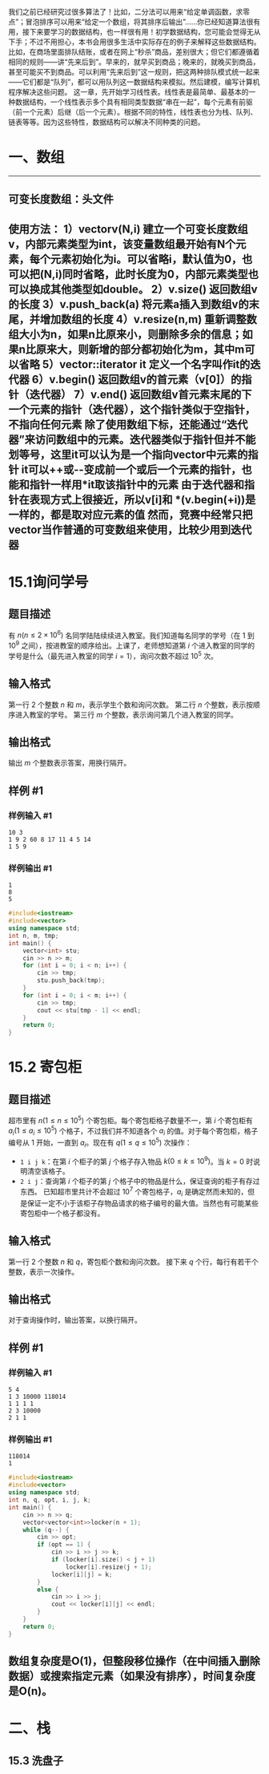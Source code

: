 我们之前已经研究过很多算法了！比如，二分法可以用来“给定单调函数，求零点”；冒泡排序可以用来“给定一个数组，将其排序后输出”……你已经知道算法很有用，接下来要学习的数据结构，也一样很有用！初学数据结构，您可能会觉得无从下手；不过不用担心，本书会用很多生活中实际存在的例子来解释这些数据结构。
比如，在商场里面排队结账，或者在网上“秒杀”商品，差别很大；但它们都遵循着相同的规则——讲“先来后到”。早来的，就早买到商品；晚来的，就晚买到商品，甚至可能买不到商品。可以利用“先来后到”这一规则，把这两种排队模式统一起来——它们都是“队列”，都可以用队列这一数据结构来模拟。然后建模，编写计算机程序解决这些问题。
这一章，先开始学习线性表。线性表是最简单、最基本的一种数据结构，一个线性表示多个具有相同类型数据“串在一起”，每个元素有前驱（前一个元素）后继（后一个元素）。根据不同的特性，线性表也分为栈、队列、链表等等。因为这些特性，数据结构可以解决不同种类的问题。

# 一、数组
---
## 可变长度数组：头文件<vector>
使用方法：
1）vector<int>v(N,i)  建立一个可变长度数组v，内部元素类型为int，该变量数组最开始有N个元素，每个元素初始化为i。可以省略i，默认值为0，也可以把(N,i)同时省略，此时长度为0，内部元素类型也可以换成其他类型如double。
2）v.size()  返回数组v的长度
3）v.push_back(a) 将元素a插入到数组v的末尾，并增加数组的长度
4）v.resize(n,m) 重新调整数组大小为n，如果n比原来小，则删除多余的信息；如果n比原来大，则新增的部分都初始化为m，其中m可以省略
5）vector<int>::iterator it  定义一个名字叫作it的迭代器
6）v.begin() 返回数组v的首元素（v[0]）的指针（迭代器）
7）v.end()  返回数组v首元素末尾的下一个元素的指针（迭代器），这个指针类似于空指针，不指向任何元素
除了使用数组下标，还能通过“迭代器”来访问数组中的元素。迭代器类似于指针但并不能划等号，这里it可以认为是一个指向vector中元素的指针
it可以++或--变成前一个或后一个元素的指针，也能和指针一样用*it取该指针中的元素
由于迭代器和指针在表现方式上很接近，所以v[i]和 *(v.begin(+i))是一样的，都是取对应元素的值
然而，竞赛中经常只把vector当作普通的可变数组来使用，比较少用到迭代器
---
# 15.1询问学号
## 题目描述
有 $n(n \le 2 \times 10^6)$ 名同学陆陆续续进入教室。我们知道每名同学的学号（在 $1$ 到 $10^9$ 之间），按进教室的顺序给出。上课了，老师想知道第 $i$ 个进入教室的同学的学号是什么（最先进入教室的同学 $i=1$），询问次数不超过 $10^5$ 次。
## 输入格式
第一行 $2$ 个整数 $n$ 和 $m$，表示学生个数和询问次数。
第二行 $n$ 个整数，表示按顺序进入教室的学号。
第三行 $m$ 个整数，表示询问第几个进入教室的同学。
## 输出格式
输出 $m$ 个整数表示答案，用换行隔开。
## 样例 #1
### 样例输入 #1
```
10 3
1 9 2 60 8 17 11 4 5 14
1 5 9
```
### 样例输出 #1
```
1
8
5
```

```cpp
#include<iostream>
#include<vector>
using namespace std;
int n, m, tmp;
int main() {
	vector<int> stu;
	cin >> n >> m;
	for (int i = 0; i < n; i++) {
		cin >> tmp;
		stu.push_back(tmp);
	}
	for (int i = 0; i < m; i++) {
		cin >> tmp;
		cout << stu[tmp - 1] << endl;
	}
	return 0;
}
```

# 15.2 寄包柜
## 题目描述
超市里有 $n(1\le n\le10^5)$ 个寄包柜。每个寄包柜格子数量不一，第 $i$ 个寄包柜有 $a_i(1\le a_i\le10^5)$ 个格子，不过我们并不知道各个 $a_i$ 的值。对于每个寄包柜，格子编号从 1 开始，一直到 $a_i$。现在有 $q(1 \le q\le10^5)$ 次操作：
- `1 i j k`：在第 $i$ 个柜子的第 $j$ 个格子存入物品 $k(0\le k\le 10^9)$。当 $k=0$ 时说明清空该格子。
- `2 i j`：查询第 $i$ 个柜子的第 $j$ 个格子中的物品是什么，保证查询的柜子有存过东西。
已知超市里共计不会超过 $10^7$ 个寄包格子，$a_i$ 是确定然而未知的，但是保证一定不小于该柜子存物品请求的格子编号的最大值。当然也有可能某些寄包柜中一个格子都没有。
## 输入格式
第一行 2 个整数 $n$ 和 $q$，寄包柜个数和询问次数。
接下来 $q$ 个行，每行有若干个整数，表示一次操作。
## 输出格式
对于查询操作时，输出答案，以换行隔开。
## 样例 #1
### 样例输入 #1
```
5 4
1 3 10000 118014
1 1 1 1
2 3 10000
2 1 1
```
### 样例输出 #1
```
118014
1
```

```cpp
#include<iostream>
#include<vector>
using namespace std;
int n, q, opt, i, j, k;
int main() {
	cin >> n >> q;
	vector<vector<int>>locker(n + 1);
	while (q--) {
		cin >> opt;
		if (opt == 1) {
			cin >> i >> j >> k;
			if (locker[i].size() < j + 1)
				locker[i].resize(j + 1);
			locker[i][j] = k;
		}
		else {
			cin >> i >> j;
			cout << locker[i][j] << endl;
		}
	}
	return 0;
}
```

## 数组复杂度是O(1)，但整段移位操作（在中间插入删除数据）或搜索指定元素（如果没有排序），时间复杂度是O(n)。

# 二、栈
## 15.3 洗盘子
